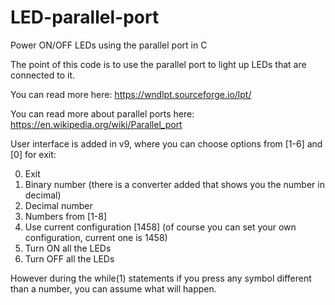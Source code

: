 # LED-parallel-port
Power ON/OFF LEDs using the parallel port in C

The point of this code is to use the parallel port to light up LEDs that are connected to it.

You can read more here: https://wndlpt.sourceforge.io/lpt/

You can read more about parallel ports here: https://en.wikipedia.org/wiki/Parallel_port


User interface is added in v9, where you can choose options from [1-6] and [0] for exit:

0. Exit
1. Binary number (there is a converter added that shows you the number in decimal)
2. Decimal number
3. Numbers from [1-8]
4. Use current configuration [1458] (of course you can set your own configuration, current one is 1458)
5. Turn ON all the LEDs
6. Turn OFF all the LEDs

However during the while(1) statements if you press any symbol different than a number, you can assume what will happen.
